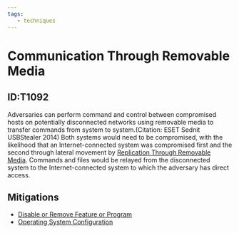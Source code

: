 ```yaml
---
tags:
   - techniques
---
```

# Communication Through Removable Media
## ID:T1092
Adversaries can perform command and control between compromised hosts on potentially disconnected networks using removable media to transfer commands from system to system.(Citation: ESET Sednit USBStealer 2014) Both systems would need to be compromised, with the likelihood that an Internet-connected system was compromised first and the second through lateral movement by [Replication Through Removable Media](/mitre/techniques/T1091). Commands and files would be relayed from the disconnected system to the Internet-connected system to which the adversary has direct access.
## Mitigations
* [Disable or Remove Feature or Program](mitigations/M1042)
* [Operating System Configuration](mitigations/M1028)
